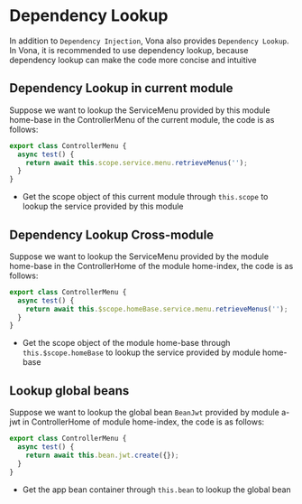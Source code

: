 # Dependency Lookup

In addition to `Dependency Injection`, Vona also provides `Dependency Lookup`. In Vona, it is recommended to use dependency lookup, because dependency lookup can make the code more concise and intuitive

## Dependency Lookup in current module

Suppose we want to lookup the ServiceMenu provided by this module home-base in the ControllerMenu of the current module, the code is as follows:

``` typescript
export class ControllerMenu {
  async test() {
    return await this.scope.service.menu.retrieveMenus('');
  }
}
```

- Get the scope object of this current module through `this.scope` to lookup the service provided by this module

## Dependency Lookup Cross-module 

Suppose we want to lookup the ServiceMenu provided by the module home-base in the ControllerHome of the module home-index, the code is as follows:

``` typescript
export class ControllerMenu {
  async test() {
    return await this.$scope.homeBase.service.menu.retrieveMenus('');
  }
}
```

- Get the scope object of the module home-base through `this.$scope.homeBase` to lookup the service provided by module home-base

## Lookup global beans

Suppose we want to lookup the global bean `BeanJwt` provided by module a-jwt in ControllerHome of module home-index, the code is as follows:

``` typescript
export class ControllerMenu {
  async test() {
    return await this.bean.jwt.create({});
  }
}
```

- Get the app bean container through `this.bean` to lookup the global bean